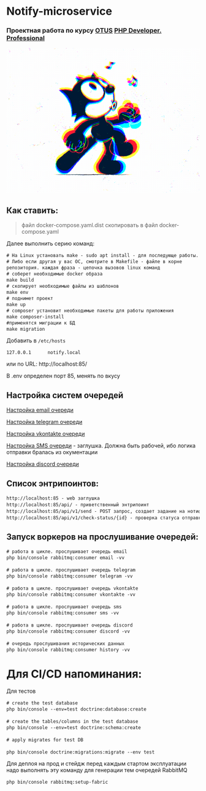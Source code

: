 # Notify-microservice


### Проектная работа по курсу **[OTUS](https://otus.ru/) [PHP Developer. Professional](https://otus.ru/lessons/razrabotchik-php/)**

![gif](docs/kek.gif)


## Как ставить:

> файл docker-compose.yaml.dist скопировать в файл docker-compose.yaml

Далее выполнить серию команд: 

```shell
# На Linux установать make - sudo apt install - для последующе работы. 
# Либо если другая у вас ОС, смотрите в Makefile - файле в корне репозитория. каждая фраза - цепочка вызовов linux команд
# соберет необходимые docker образа
make build 
# скопирует необходимые файлы из шаблонов
make env
# поднимет проект
make up
# composer установит необходимые пакеты для работы приложения
make composer-install
#применятся миграции к БД
make migration
```


Добавить в `/etc/hosts`
```shell
127.0.0.1      notify.local
```

или по URL: http://localhost:85/

В .env определен порт 85, менять по вкусу


## Настройка систем очередей 

[Настройка email очереди](docs/EMAIL.md)

[Настройка telegram очереди](docs/TELEGRAM.md)

[Настройка vkontakte очереди](docs/VK.md)

[Настройка SMS очереди](docs/SMS.md) - заглушка. Должна быть рабочей, ибо логика отправки бралась из окументации

[Настройка discord очереди](docs/DISCORD.md)


## Список энтрипоинтов: 
```markdown
http://localhost:85 - web заглушка
http://localhost:85/api/ - приветственный энтрипоинт
http://localhost:85/api/v1/send - POST запрос, создает задание на нотификацию
http://localhost:85/api/v1/check-status/{id} - проверка статуса отправки нотификации сервисом. {id} - id переданный в методе /api/v1/send
```

## Запуск воркеров на прослушивание очередей:
```shell
# работа в цикле. прослушивает очередь email
php bin/console rabbitmq:consumer email -vv

# работа в цикле. прослушивает очередь telegram
php bin/console rabbitmq:consumer telegram -vv

# работа в цикле. прослушивает очередь vkontakte
php bin/console rabbitmq:consumer vkontakte -vv

# работа в цикле. прослушивает очередь sms
php bin/console rabbitmq:consumer sms -vv

# работа в цикле. прослушивает очередь discord
php bin/console rabbitmq:consumer discord -vv

# очередь прослушивания исторических данных
php bin/console rabbitmq:consumer history -vv
```

# Для CI/CD напоминания:
Для тестов

```shell
# create the test database
php bin/console --env=test doctrine:database:create

# create the tables/columns in the test database
php bin/console --env=test doctrine:schema:create

# apply migrates for test DB

php bin/console doctrine:migrations:migrate --env test
```

Для деплоя на прод и стейдж перед каждым стартом эксплуатации надо выполнять эту команду для 
генерации тем очередей RabbitMQ

```shell
php bin/console rabbitmq:setup-fabric
```
